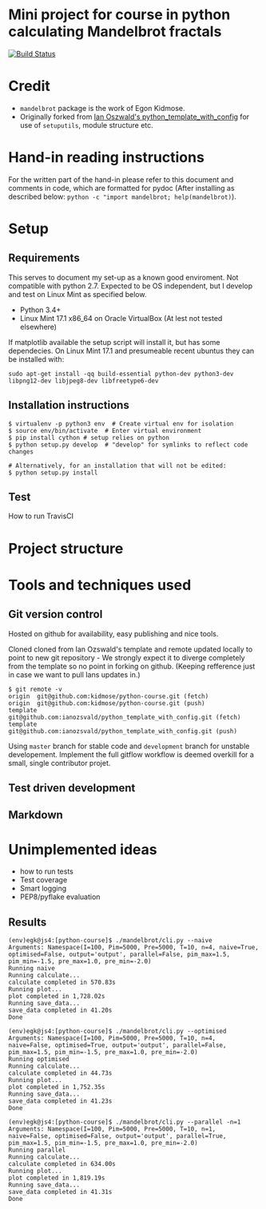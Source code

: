# Mini project for course in python calculating Mandelbrot fractals #

[![Build Status](https://travis-ci.org/kidmose/python-course.svg?branch=master)](https://travis-ci.org/kidmose/python-course)

# Credit
 * `mandelbrot` package is the work of Egon Kidmose.
 * Originally forked from [Ian Oszwald's python_template_with_config](https://github.com/ianozsvald/python_template_with_config) for use of `setuputils`, module structure etc.

# Hand-in reading instructions
For the written part of the hand-in please refer to this document and comments in code, which are formatted for pydoc (After installing as described below: `python -c "import mandelbrot; help(mandelbrot)`).

# Setup

## Requirements
This serves to document my set-up as a known good enviroment. 
Not compatible with python 2.7.
Expected to be OS independent, but I develop and test on Linux Mint as specified below. 

 * Python 3.4+
 * Linux Mint 17.1 x86_64 on Oracle VirtualBox (At lest not tested elsewhere)

If matplotlib available the setup script will install it, but has some dependecies.
On Linux Mint 17.1 and presumeable recent ubuntus they can be installed with:

	sudo apt-get install -qq build-essential python-dev python3-dev libpng12-dev libjpeg8-dev libfreetype6-dev

## Installation instructions

	$ virtualenv -p python3 env  # Create virtual env for isolation
	$ source env/bin/activate  # Enter virtual environment
	$ pip install cython # setup relies on python
    $ python setup.py develop  # "develop" for symlinks to reflect code changes
	
	# Alternatively, for an installation that will not be edited:
    $ python setup.py install

## Test

How to run
TravisCI

# Project structure

# Tools and techniques used

## Git version control

Hosted on github for availability, easy publishing and nice tools.

Cloned cloned from Ian Ozswald's template and remote updated locally to point to new git repository - We strongly expect it to diverge completely from the template so no point in forking on github.
(Keeping refference just in case we want to pull Ians updates in.)

	$ git remote -v
	origin  git@github.com:kidmose/python-course.git (fetch)
	origin  git@github.com:kidmose/python-course.git (push)
	template        git@github.com:ianozsvald/python_template_with_config.git (fetch)
	template        git@github.com:ianozsvald/python_template_with_config.git (push)

Using `master` branch for stable code and `development` branch for unstable developement.
Implement the full gitflow workflow is deemed overkill for a small, single contributor projet.

## Test driven development

## Markdown

# Unimplemented ideas

 * how to run tests
 * Test coverage
 * Smart logging
 * PEP8/pyflake evaluation

## Results

	(env)egk@js4:[python-course]$ ./mandelbrot/cli.py --naive
	Arguments: Namespace(I=100, Pim=5000, Pre=5000, T=10, n=4, naive=True, optimised=False, output='output', parallel=False, pim_max=1.5, pim_min=-1.5, pre_max=1.0, pre_min=-2.0)
	Running naive
	Running calculate...
	calculate completed in 570.83s
	Running plot...
	plot completed in 1,728.02s
	Running save_data...
	save_data completed in 41.20s
	Done

	(env)egk@js4:[python-course]$ ./mandelbrot/cli.py --optimised
	Arguments: Namespace(I=100, Pim=5000, Pre=5000, T=10, n=4, naive=False, optimised=True, output='output', parallel=False, pim_max=1.5, pim_min=-1.5, pre_max=1.0, pre_min=-2.0)
	Running optimised
	Running calculate...
	calculate completed in 44.73s
	Running plot...
	plot completed in 1,752.35s
	Running save_data...
	save_data completed in 41.23s
	Done

	(env)egk@js4:[python-course]$ ./mandelbrot/cli.py --parallel -n=1
	Arguments: Namespace(I=100, Pim=5000, Pre=5000, T=10, n=1, naive=False, optimised=False, output='output', parallel=True, pim_max=1.5, pim_min=-1.5, pre_max=1.0, pre_min=-2.0)
	Running parallel
	Running calculate...
	calculate completed in 634.00s
	Running plot...
	plot completed in 1,819.19s
	Running save_data...
	save_data completed in 41.31s
	Done
